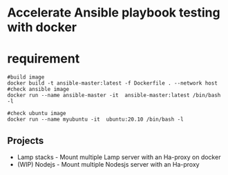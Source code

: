 # Accelerate Ansible playbook testing with docker

# requirement
```
#build image
docker build -t ansible-master:latest -f Dockerfile . --network host
#check ansible image 
docker run --name ansible-master -it  ansible-master:latest /bin/bash -l

#check ubuntu image 
docker run --name myubuntu -it  ubuntu:20.10 /bin/bash -l
```

## Projects
- Lamp stacks - Mount multiple Lamp server with an Ha-proxy on docker
- (WIP) Nodejs - Mount multiple Nodesjs server with an Ha-proxy 
